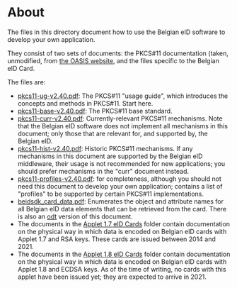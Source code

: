 # About

The files in this directory document how to use the Belgian eID software
to develop your own application.

They consist of two sets of documents: the PKCS#11 documentation (taken,
unmodified, from [the OASIS
website](https://docs.oasis-open.org/pkcs11/), and the files specific to
the Belgian eID Card.

The files are:

* [pkcs11-ug-v2.40.pdf](pkcs11-ug-v2.40.pdf): The PKCS#11 "usage guide",
  which introduces the concepts and methods in PKCS#11. Start here.
* [pkcs11-base-v2.40.pdf](pkcs11-base-v2.40.pdf): The PKCS#11 base
  standard.
* [pkcs11-curr-v2.40.pdf](pkcs11-curr-v2.40.pdf): Currently-relevant
  PKCS#11 mechanisms. Note that the Belgian eID software does not
  implement all mechanisms in this document; only those that are
  relevant for, and supported by, the Belgian eID.
* [pkcs11-hist-v2.40.pdf](pkcs11-hist-v2.40.pdf): Historic PKCS#11
  mechanisms. If any mechanisms in this document are supported by the
  Belgian eID middleware, their usage is not recommended for new
  applications; you should prefer mechanisms in the "curr" document
  instead.
* [pkcs11-profiles-v2.40.pdf](pkcs11-profiles-v2.40.pdf): for
  completeness, although you should not need this document to develop
  your own application; contains a list of "profiles" to be supported by
  certain PKCS#11 implementations.
* [beidsdk\_card\_data.pdf](beidsdk_card_data.pdf): Enumerates the
  object and attribute names for all Belgian eID data elements that can
  be retrieved from the card. There is also an
  [odt](beidsdk_card_data.odt) version of this document.
* The documents in the [Applet 1.7 eID
  Cards](Applet%201.7%20eID%20Cards/) folder contain documentation on
  the physical way in which data is encoded on Belgian eID cards with
  Applet 1.7 and RSA keys. These cards are issued between 2014 and 2021.
* The documents in the [Applet 1.8 eID
  Cards](Applet%201.8%20eID%20Cards/) folder contain documentation on
  the physical way in which data is encoded on Belgian eID cards with
  Applet 1.8 and ECDSA keys. As of the time of writing, no cards with
  this applet have been issued yet; they are expected to arrive in 2021.
